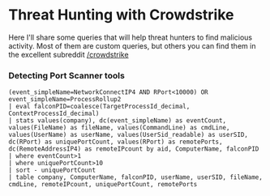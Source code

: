 # Threat Hunting with Crowdstrike

Here I'll share some queries that will help threat hunters to find malicious activity. Most of them are custom queries, but others you can find them in the excellent subreddit [/crowdstrike](https://www.reddit.com/r/crowdstrike/)

### Detecting Port Scanner tools
```
(event_simpleName=NetworkConnectIP4 AND RPort<10000) OR event_simpleName=ProcessRollup2 
| eval falconPID=coalesce(TargetProcessId_decimal, ContextProcessId_decimal)
| stats values(company), dc(event_simpleName) as eventCount, values(FileName) as fileName, values(CommandLine) as cmdLine, values(UserName) as userName, values(UserSid_readable) as userSID, dc(RPort) as uniquePortCount, values(RPort) as remotePorts, dc(RemoteAddressIP4) as remoteIPcount by aid, ComputerName, falconPID 
| where eventCount>1
| where uniquePortCount>10
| sort - uniquePortCount
| table company, ComputerName, falconPID, userName, userSID, fileName, cmdLine, remoteIPcount, uniquePortCount, remotePorts
```
